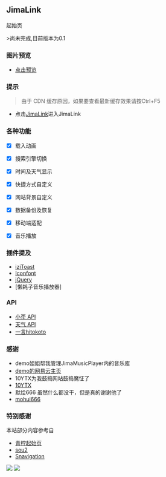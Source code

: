 <p>
<strong><h2>JimaLink</h2></strong>
起始页
</p>
>尚未完成,目前版本为0.1

### 图片预览
* [点击预览](https://jimalink.github.io/JimaLink.png)


### 提示
>由于 CDN 缓存原因，如果要查看最新缓存效果请按Ctrl+F5

- 点击[JimaLink](https://www.jimmma.top/)进入JimaLink

### 各种功能

- [x] 载入动画
- [x] 搜索引擎切换
- [x] 时间及天气显示
- [x] 快捷方式自定义
- [x] 网站背景自定义
- [x] 数据备份及恢复
- [x] 移动端适配
- [x] 音乐播放


### 插件提及

* [iziToast](https://izitoast.marcelodolza.com/)
* [Iconfont](https://www.iconfont.cn/)
* [jQuery](https://jquery.com/)
* [懒耗子音乐播放器]
### API

* [小歪 API](https://api.ixiaowai.cn/)
* [天气 API](https://www.tianqiapi.com/)
* [一言hitokoto](https://hitokoto.cn/)

### 感谢
* demo姐姐帮我管理JimaMusicPlayer内的音乐库
* [demo的网易云主页](https://music.163.com/#/user/home?id=556134601)
* 10YTX为我鼓捣网站鼓捣魔怔了
* [10YTX](http://im10ytx.top/)
* 默绘666
  虽然什么都没干，但是真的谢谢他了
* [mohui666](https://mohui666.top/)

### 特别感谢

本站部分内容参考自

* [青柠起始页](https://limestart.cn/)
* [sou2](https://github.com/yeetime/sou2/)
* [Snavigation](https://snavigation.vercel.app/)


<a title="SSL" target="_blank" href="https://myssl.com/seal/detail?domain=blog.imsyy.top"><img src="https://img.shields.io/badge/MySSL-安全认证-brightgreen"></a>&nbsp;<a title="CDN" target="_blank" href="https://cdnjs.com/"><img src="https://img.shields.io/badge/CDN-Cloudflare-blue">
